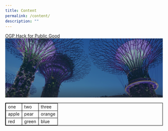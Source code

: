 ```yaml
---
title: Content
permalink: /content/
description: ""
---
```

[OGP Hack for Public Good](https://www.youtube.com/watch?v=mgxE3IPE4WY&amp;t=5903s)![](/images/hero-banner.png)



<style>
table, td {
  border:1px solid black;
}
</style>


<table style="width:100%">
  <tbody><tr>
    <td>one</td>
    <td>two</td>
    <td>three</td> 
   </tr>
  <tr>
   <td>apple</td>
    <td>pear</td>
    <td>orange</td> 
  </tr>
  <tr>
   <td>red</td>
    <td>green</td>
    <td>blue</td> 
  </tr>
</tbody></table>